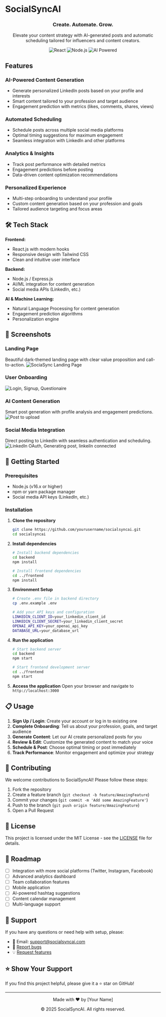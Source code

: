 #  SocialSyncAI

<div align="center">
  <h3>Create. Automate. Grow.</h3>
  <p>Elevate your content strategy with AI-generated posts and automatic scheduling tailored for influencers and content creators.</p>
  
  ![React](https://img.shields.io/badge/React-18.x-blue.svg)
  ![Node.js](https://img.shields.io/badge/Node.js-16.x-green.svg)
  ![AI Powered](https://img.shields.io/badge/AI-Powered-orange.svg)
</div>

##  Features

###  **AI-Powered Content Generation**
- Generate personalized LinkedIn posts based on your profile and interests
- Smart content tailored to your profession and target audience
- Engagement prediction with metrics (likes, comments, shares, views)

###  **Automated Scheduling**
- Schedule posts across multiple social media platforms
- Optimal timing suggestions for maximum engagement
- Seamless integration with LinkedIn and other platforms

###  **Analytics & Insights**
- Track post performance with detailed metrics
- Engagement predictions before posting
- Data-driven content optimization recommendations

###  **Personalized Experience**
- Multi-step onboarding to understand your profile
- Custom content generation based on your profession and goals
- Tailored audience targeting and focus areas

## 🛠️ Tech Stack

**Frontend:**
- React.js with modern hooks
- Responsive design with Tailwind CSS
- Clean and intuitive user interface

**Backend:**
- Node.js / Express.js
- AI/ML integration for content generation
- Social media APIs (LinkedIn, etc.)

**AI & Machine Learning:**
- Natural Language Processing for content generation
- Engagement prediction algorithms
- Personalization engine

## 📱 Screenshots

### Landing Page
Beautiful dark-themed landing page with clear value proposition and call-to-action.
![SociaSync Landing Page ](https://github.com/vedansh-malik/SocailSync/blob/694ea077e334b5a6db25cb5fb09856846dce93ba/Screenshot%202025-08-26%20145719.png)  

### User Onboarding
![Login, Signup, Questionaire](https://github.com/vedansh-malik/SocailSync/blob/ed0f9061966a1034072ff6d032ef9c764496cf4c/ss%20of%20page.png)

### AI Content Generation
Smart post generation with profile analysis and engagement predictions.
![Post to upload](https://github.com/vedansh-malik/SocailSync/blob/ed0f9061966a1034072ff6d032ef9c764496cf4c/Screenshot%202025-08-26%20151027.png)

### Social Media Integration
Direct posting to LinkedIn with seamless authentication and scheduling.
![LinkedIn OAuth, Generating post, linkeiIn connected](https://github.com/vedansh-malik/SocailSync/blob/ed0f9061966a1034072ff6d032ef9c764496cf4c/ss%20Linkedin%20auth.png)

## 🚀 Getting Started

### Prerequisites
- Node.js (v16.x or higher)
- npm or yarn package manager
- Social media API keys (LinkedIn, etc.)

### Installation

1. **Clone the repository**
   ```bash
   git clone https://github.com/yourusername/socialsyncai.git
   cd socialsyncai
   ```

2. **Install dependencies**
   ```bash
   # Install backend dependencies
   cd backend
   npm install

   # Install frontend dependencies
   cd ../frontend
   npm install
   ```

3. **Environment Setup**
   ```bash
   # Create .env file in backend directory
   cp .env.example .env
   
   # Add your API keys and configuration
   LINKEDIN_CLIENT_ID=your_linkedin_client_id
   LINKEDIN_CLIENT_SECRET=your_linkedin_client_secret
   OPENAI_API_KEY=your_openai_api_key
   DATABASE_URL=your_database_url
   ```

4. **Run the application**
   ```bash
   # Start backend server
   cd backend
   npm start

   # Start frontend development server
   cd ../frontend
   npm start
   ```

5. **Access the application**
   Open your browser and navigate to `http://localhost:3000`

## 📋 Usage

1. **Sign Up / Login**: Create your account or log in to existing one
2. **Complete Onboarding**: Tell us about your profession, goals, and target audience
3. **Generate Content**: Let our AI create personalized posts for you
4. **Review & Edit**: Customize the generated content to match your voice
5. **Schedule & Post**: Choose optimal timing or post immediately
6. **Track Performance**: Monitor engagement and optimize your strategy

## 🤝 Contributing

We welcome contributions to SocialSyncAI! Please follow these steps:

1. Fork the repository
2. Create a feature branch (`git checkout -b feature/AmazingFeature`)
3. Commit your changes (`git commit -m 'Add some AmazingFeature'`)
4. Push to the branch (`git push origin feature/AmazingFeature`)
5. Open a Pull Request

## 📝 License

This project is licensed under the MIT License - see the [LICENSE](LICENSE) file for details.

## 🌟 Roadmap

- [ ] Integration with more social platforms (Twitter, Instagram, Facebook)
- [ ] Advanced analytics dashboard
- [ ] Team collaboration features
- [ ] Mobile application
- [ ] AI-powered hashtag suggestions
- [ ] Content calendar management
- [ ] Multi-language support

## 💬 Support

If you have any questions or need help with setup, please:

- 📧 Email: support@socialsyncai.com
- 🐛 [Report bugs](https://github.com/yourusername/socialsyncai/issues)
- 💡 [Request features](https://github.com/yourusername/socialsyncai/issues)

## ⭐ Show Your Support

If you find this project helpful, please give it a ⭐ star on GitHub!

---

<div align="center">
  <p>Made with ❤️ by [Your Name]</p>
  <p>© 2025 SocialSyncAI. All rights reserved.</p>
</div>
